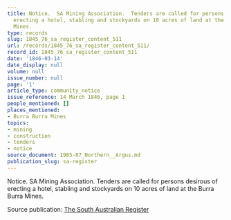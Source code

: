 ```yaml
---
title: Notice.  SA Mining Association.  Tenders are called for persons desirous of
  erecting a hotel, stabling and stockyards on 10 acres of land at the Burra Burra
  Mines.
type: records
slug: 1845_76_sa_register_content_511
url: /records/1845_76_sa_register_content_511/
record_id: 1845_76_sa_register_content_511
date: '1846-03-14'
date_display: null
volume: null
issue_number: null
page: '1'
article_type: community_notice
issue_reference: 14 March 1846, page 1
people_mentioned: []
places_mentioned:
- Burra Burra Mines
topics:
- mining
- construction
- tenders
- notice
source_document: 1985-87_Northern__Argus.md
publication_slug: sa-register
---
```


Notice.  SA Mining Association.  Tenders are called for persons desirous of erecting a hotel, stabling and stockyards on 10 acres of land at the Burra Burra Mines.

Source publication: [The South Australian Register](/publications/sa-register/)
